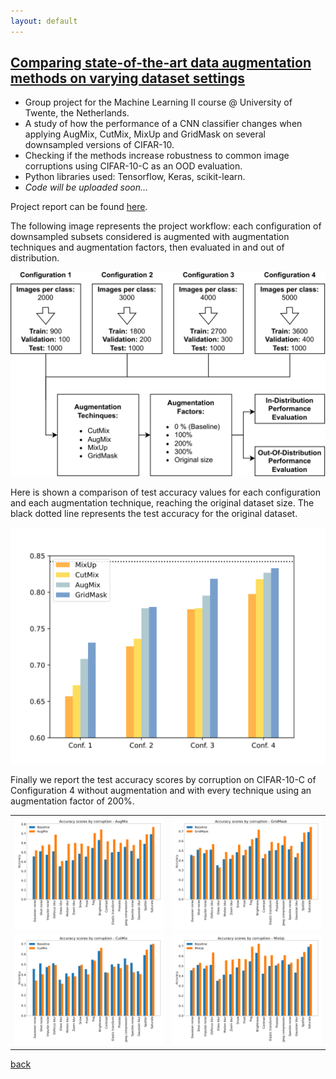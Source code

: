 ```yaml
---
layout: default
---
```


## [Comparing state-of-the-art data augmentation methods on varying dataset settings](https://github.com/alescortes/machine-learning-ii)
- Group project for the Machine Learning II course @ University of Twente, the Netherlands.
- A study of how the performance of a CNN classifier changes when applying AugMix, CutMix, MixUp and GridMask on several downsampled versions of CIFAR-10.
- Checking if the methods increase robustness to common image corruptions using CIFAR-10-C as an OOD evaluation.
- Python libraries used: Tensorflow, Keras, scikit-learn.
- _Code will be uploaded soon..._

Project report can be found [here](https://raw.githubusercontent.com/alescortes/machine-learning-ii/main/ML2_Project_Paper-1.pdf). 

The following image represents the project workflow: each configuration of downsampled subsets considered is augmented 
with augmentation techniques and augmentation factors, then evaluated in and out of distribution.

![cv_aug_config_workflow](../imgs/cv_aug_config_workflow.png)

Here is shown a comparison of test accuracy values for each configuration and each augmentation technique,
reaching the original dataset size. The black dotted line represents the test accuracy for the original
dataset.

![cv_barplot_with_baseline](../imgs/cv_barplot_with_baseline.png)

Finally we report the test accuracy scores by corruption on CIFAR-10-C of Configuration 4 without augmentation
and with every technique using an augmentation factor of 200%. 

|                                            |                                              |
|:------------------------------------------:|:--------------------------------------------:|
| ![cv_augmix_ood](../imgs/cv_augmix_ood.png) | ![cv_gridmask_ood](../imgs/cv_gridmask_ood.png) |
| ![cv_cutmix_ood](../imgs/cv_cutmix_ood.png) |  ![cv_mixup_ood](../imgs/cv_mixup_ood.png)   |



[back](./portfolio.md)